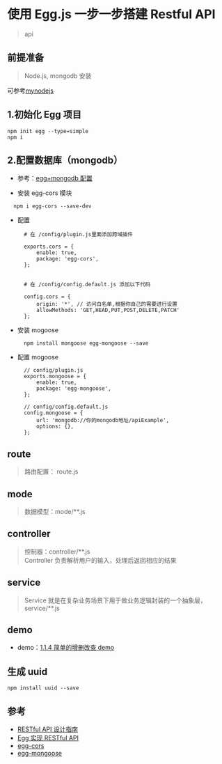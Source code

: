 # 使用 Egg.js 一步一步搭建 Restful API

>api

## 前提准备

>Node.js, mongodb 安装

可参考[mynodejs](https://github.com/fairyly/mynodejs)

## 1.初始化 Egg 项目

```
npm init egg --type=simple
npm i
```


## 2.配置数据库（mongodb）
- 参考：[egg+mongodb 配置](https://www.jianshu.com/p/44afea9b4607)

>

- 安装 egg-cors 模块
```
  npm i egg-cors --save-dev
```
- 配置
  ```
    # 在 /config/plugin.js里面添加跨域插件

    exports.cors = {
        enable: true,
        package: 'egg-cors',
    };


    # 在 /config/config.default.js 添加以下代码

    config.cors = {
        origin: '*', // 访问白名单,根据你自己的需要进行设置
        allowMethods: 'GET,HEAD,PUT,POST,DELETE,PATCH'
    };

  ```

- 安装 mogoose 
  ```
    npm install mongoose egg-mongoose --save
  ```
- 配置 mogoose
  ```
    // config/plugin.js
    exports.mongoose = {
        enable: true,
        package: 'egg-mongoose',
    };
    
    // config/config.default.js
    config.mongoose = {
        url: 'mongodb://你的mongodb地址/apiExample',
        options: {},
    };

  ```

## route

> 路由配置： route.js

## mode

>数据模型：mode/**.js

## controller
> 控制器：controller/**.js  
Controller 负责解析用户的输入，处理后返回相应的结果

## service
>Service 就是在复杂业务场景下用于做业务逻辑封装的一个抽象层， service/**.js



## demo
- demo：[1.1.4 简单的增删改查 demo](https://github.com/fairyly/eggdemo/blob/gh-pages/1.1.4%20egg-mongoose%E4%BD%BF%E7%94%A8%EF%BC%88%E5%A2%9E%E5%88%A0%E6%94%B9%E6%9F%A5%EF%BC%89.md)



## 生成 uuid

```
npm install uuid --save
```

## 参考
- [RESTful API 设计指南](http://www.ruanyifeng.com/blog/2014/05/restful_api.html)
- [Egg 实现 RESTful API](https://eggjs.org/zh-cn/tutorials/restful.html)
- [egg-cors](https://github.com/eggjs/egg-cors)
- [egg-mongoose](https://github.com/eggjs/egg-mongoose)
